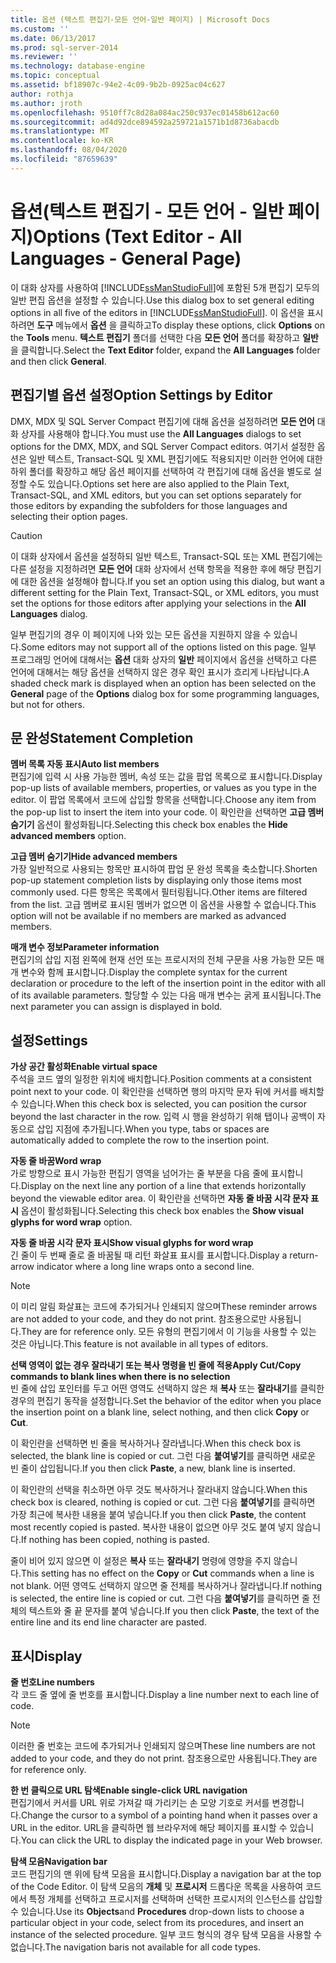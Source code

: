 ```yaml
---
title: 옵션 (텍스트 편집기-모든 언어-일반 페이지) | Microsoft Docs
ms.custom: ''
ms.date: 06/13/2017
ms.prod: sql-server-2014
ms.reviewer: ''
ms.technology: database-engine
ms.topic: conceptual
ms.assetid: bf18907c-94e2-4c09-9b2b-0925ac04c627
author: rothja
ms.author: jroth
ms.openlocfilehash: 9510ff7c8d28a084ac250c937ec01458b612ac60
ms.sourcegitcommit: ad4d92dce894592a259721a1571b1d8736abacdb
ms.translationtype: MT
ms.contentlocale: ko-KR
ms.lasthandoff: 08/04/2020
ms.locfileid: "87659639"
---
```

# <a name="options-text-editor---all-languages---general-page"></a><span data-ttu-id="d5367-102">옵션(텍스트 편집기 - 모든 언어 - 일반 페이지)</span><span class="sxs-lookup"><span data-stu-id="d5367-102">Options (Text Editor - All Languages - General Page)</span></span>
  <span data-ttu-id="d5367-103">이 대화 상자를 사용하여 [!INCLUDE[ssManStudioFull](../includes/ssmanstudiofull-md.md)]에 포함된 5개 편집기 모두의 일반 편집 옵션을 설정할 수 있습니다.</span><span class="sxs-lookup"><span data-stu-id="d5367-103">Use this dialog box to set general editing options in all five of the editors in [!INCLUDE[ssManStudioFull](../includes/ssmanstudiofull-md.md)].</span></span> <span data-ttu-id="d5367-104">이 옵션을 표시하려면 **도구** 메뉴에서 **옵션** 을 클릭하고</span><span class="sxs-lookup"><span data-stu-id="d5367-104">To display these options, click **Options** on the **Tools** menu.</span></span> <span data-ttu-id="d5367-105">**텍스트 편집기** 폴더를 선택한 다음 **모든 언어** 폴더를 확장하고 **일반**을 클릭합니다.</span><span class="sxs-lookup"><span data-stu-id="d5367-105">Select the **Text Editor** folder, expand the **All Languages** folder and then click **General**.</span></span>  
  
## <a name="option-settings-by-editor"></a><span data-ttu-id="d5367-106">편집기별 옵션 설정</span><span class="sxs-lookup"><span data-stu-id="d5367-106">Option Settings by Editor</span></span>  
 <span data-ttu-id="d5367-107">DMX, MDX 및 SQL Server Compact 편집기에 대해 옵션을 설정하려면 **모든 언어** 대화 상자를 사용해야 합니다.</span><span class="sxs-lookup"><span data-stu-id="d5367-107">You must use the **All Languages** dialogs to set options for the DMX, MDX, and SQL Server Compact editors.</span></span> <span data-ttu-id="d5367-108">여기서 설정한 옵션은 일반 텍스트, Transact-SQL 및 XML 편집기에도 적용되지만 이러한 언어에 대한 하위 폴더를 확장하고 해당 옵션 페이지를 선택하여 각 편집기에 대해 옵션을 별도로 설정할 수도 있습니다.</span><span class="sxs-lookup"><span data-stu-id="d5367-108">Options set here are also applied to the Plain Text, Transact-SQL, and XML editors, but you can set options separately for those editors by expanding the subfolders for those languages and selecting their option pages.</span></span>  
  
> [!CAUTION]  
>  <span data-ttu-id="d5367-109">이 대화 상자에서 옵션을 설정하되 일반 텍스트, Transact-SQL 또는 XML 편집기에는 다른 설정을 지정하려면 **모든 언어** 대화 상자에서 선택 항목을 적용한 후에 해당 편집기에 대한 옵션을 설정해야 합니다.</span><span class="sxs-lookup"><span data-stu-id="d5367-109">If you set an option using this dialog, but want a different setting for the Plain Text, Transact-SQL, or XML editors, you must set the options for those editors after applying your selections in the **All Languages** dialog.</span></span>  
  
 <span data-ttu-id="d5367-110">일부 편집기의 경우 이 페이지에 나와 있는 모든 옵션을 지원하지 않을 수 있습니다.</span><span class="sxs-lookup"><span data-stu-id="d5367-110">Some editors may not support all of the options listed on this page.</span></span> <span data-ttu-id="d5367-111">일부 프로그래밍 언어에 대해서는 **옵션** 대화 상자의 **일반** 페이지에서 옵션을 선택하고 다른 언어에 대해서는 해당 옵션을 선택하지 않은 경우 확인 표시가 흐리게 나타납니다.</span><span class="sxs-lookup"><span data-stu-id="d5367-111">A shaded check mark is displayed when an option has been selected on the **General** page of the **Options** dialog box for some programming languages, but not for others.</span></span>  
  
## <a name="statement-completion"></a><span data-ttu-id="d5367-112">문 완성</span><span class="sxs-lookup"><span data-stu-id="d5367-112">Statement Completion</span></span>  
 <span data-ttu-id="d5367-113">**멤버 목록 자동 표시**</span><span class="sxs-lookup"><span data-stu-id="d5367-113">**Auto list members**</span></span>  
 <span data-ttu-id="d5367-114">편집기에 입력 시 사용 가능한 멤버, 속성 또는 값을 팝업 목록으로 표시합니다.</span><span class="sxs-lookup"><span data-stu-id="d5367-114">Display pop-up lists of available members, properties, or values as you type in the editor.</span></span> <span data-ttu-id="d5367-115">이 팝업 목록에서 코드에 삽입할 항목을 선택합니다.</span><span class="sxs-lookup"><span data-stu-id="d5367-115">Choose any item from the pop-up list to insert the item into your code.</span></span> <span data-ttu-id="d5367-116">이 확인란을 선택하면 **고급 멤버 숨기기** 옵션이 활성화됩니다.</span><span class="sxs-lookup"><span data-stu-id="d5367-116">Selecting this check box enables the **Hide advanced members** option.</span></span>  
  
 <span data-ttu-id="d5367-117">**고급 멤버 숨기기**</span><span class="sxs-lookup"><span data-stu-id="d5367-117">**Hide advanced members**</span></span>  
 <span data-ttu-id="d5367-118">가장 일반적으로 사용되는 항목만 표시하여 팝업 문 완성 목록을 축소합니다.</span><span class="sxs-lookup"><span data-stu-id="d5367-118">Shorten pop-up statement completion lists by displaying only those items most commonly used.</span></span> <span data-ttu-id="d5367-119">다른 항목은 목록에서 필터링됩니다.</span><span class="sxs-lookup"><span data-stu-id="d5367-119">Other items are filtered from the list.</span></span> <span data-ttu-id="d5367-120">고급 멤버로 표시된 멤버가 없으면 이 옵션을 사용할 수 없습니다.</span><span class="sxs-lookup"><span data-stu-id="d5367-120">This option will not be available if no members are marked as advanced members.</span></span>  
  
 <span data-ttu-id="d5367-121">**매개 변수 정보**</span><span class="sxs-lookup"><span data-stu-id="d5367-121">**Parameter information**</span></span>  
 <span data-ttu-id="d5367-122">편집기의 삽입 지점 왼쪽에 현재 선언 또는 프로시저의 전체 구문을 사용 가능한 모든 매개 변수와 함께 표시합니다.</span><span class="sxs-lookup"><span data-stu-id="d5367-122">Display the complete syntax for the current declaration or procedure to the left of the insertion point in the editor with all of its available parameters.</span></span> <span data-ttu-id="d5367-123">할당할 수 있는 다음 매개 변수는 굵게 표시됩니다.</span><span class="sxs-lookup"><span data-stu-id="d5367-123">The next parameter you can assign is displayed in bold.</span></span>  
  
## <a name="settings"></a><span data-ttu-id="d5367-124">설정</span><span class="sxs-lookup"><span data-stu-id="d5367-124">Settings</span></span>  
 <span data-ttu-id="d5367-125">**가상 공간 활성화**</span><span class="sxs-lookup"><span data-stu-id="d5367-125">**Enable virtual space**</span></span>  
 <span data-ttu-id="d5367-126">주석을 코드 옆의 일정한 위치에 배치합니다.</span><span class="sxs-lookup"><span data-stu-id="d5367-126">Position comments at a consistent point next to your code.</span></span> <span data-ttu-id="d5367-127">이 확인란을 선택하면 행의 마지막 문자 뒤에 커서를 배치할 수 있습니다.</span><span class="sxs-lookup"><span data-stu-id="d5367-127">When this check box is selected, you can position the cursor beyond the last character in the row.</span></span> <span data-ttu-id="d5367-128">입력 시 행을 완성하기 위해 탭이나 공백이 자동으로 삽입 지점에 추가됩니다.</span><span class="sxs-lookup"><span data-stu-id="d5367-128">When you type, tabs or spaces are automatically added to complete the row to the insertion point.</span></span>  
  
 <span data-ttu-id="d5367-129">**자동 줄 바꿈**</span><span class="sxs-lookup"><span data-stu-id="d5367-129">**Word wrap**</span></span>  
 <span data-ttu-id="d5367-130">가로 방향으로 표시 가능한 편집기 영역을 넘어가는 줄 부분을 다음 줄에 표시합니다.</span><span class="sxs-lookup"><span data-stu-id="d5367-130">Display on the next line any portion of a line that extends horizontally beyond the viewable editor area.</span></span> <span data-ttu-id="d5367-131">이 확인란을 선택하면 **자동 줄 바꿈 시각 문자 표시** 옵션이 활성화됩니다.</span><span class="sxs-lookup"><span data-stu-id="d5367-131">Selecting this check box enables the **Show visual glyphs for word wrap** option.</span></span>  
  
 <span data-ttu-id="d5367-132">**자동 줄 바꿈 시각 문자 표시**</span><span class="sxs-lookup"><span data-stu-id="d5367-132">**Show visual glyphs for word wrap**</span></span>  
 <span data-ttu-id="d5367-133">긴 줄이 두 번째 줄로 줄 바꿈될 때 리턴 화살표 표시를 표시합니다.</span><span class="sxs-lookup"><span data-stu-id="d5367-133">Display a return-arrow indicator where a long line wraps onto a second line.</span></span>  
  
> [!NOTE]  
>  <span data-ttu-id="d5367-134">이 미리 알림 화살표는 코드에 추가되거나 인쇄되지 않으며</span><span class="sxs-lookup"><span data-stu-id="d5367-134">These reminder arrows are not added to your code, and they do not print.</span></span> <span data-ttu-id="d5367-135">참조용으로만 사용됩니다.</span><span class="sxs-lookup"><span data-stu-id="d5367-135">They are for reference only.</span></span> <span data-ttu-id="d5367-136">모든 유형의 편집기에서 이 기능을 사용할 수 있는 것은 아닙니다.</span><span class="sxs-lookup"><span data-stu-id="d5367-136">This feature is not available in all types of editors.</span></span>  
  
 <span data-ttu-id="d5367-137">**선택 영역이 없는 경우 잘라내기 또는 복사 명령을 빈 줄에 적용**</span><span class="sxs-lookup"><span data-stu-id="d5367-137">**Apply Cut/Copy commands to blank lines when there is no selection**</span></span>  
 <span data-ttu-id="d5367-138">빈 줄에 삽입 포인터를 두고 어떤 영역도 선택하지 않은 채 **복사** 또는 **잘라내기**를 클릭한 경우의 편집기 동작을 설정합니다.</span><span class="sxs-lookup"><span data-stu-id="d5367-138">Set the behavior of the editor when you place the insertion point on a blank line, select nothing, and then click **Copy** or **Cut**.</span></span>  
  
 <span data-ttu-id="d5367-139">이 확인란을 선택하면 빈 줄을 복사하거나 잘라냅니다.</span><span class="sxs-lookup"><span data-stu-id="d5367-139">When this check box is selected, the blank line is copied or cut.</span></span> <span data-ttu-id="d5367-140">그런 다음 **붙여넣기**를 클릭하면 새로운 빈 줄이 삽입됩니다.</span><span class="sxs-lookup"><span data-stu-id="d5367-140">If you then click **Paste**, a new, blank line is inserted.</span></span>  
  
 <span data-ttu-id="d5367-141">이 확인란의 선택을 취소하면 아무 것도 복사하거나 잘라내지 않습니다.</span><span class="sxs-lookup"><span data-stu-id="d5367-141">When this check box is cleared, nothing is copied or cut.</span></span> <span data-ttu-id="d5367-142">그런 다음 **붙여넣기**를 클릭하면 가장 최근에 복사한 내용을 붙여 넣습니다.</span><span class="sxs-lookup"><span data-stu-id="d5367-142">If you then click **Paste**, the content most recently copied is pasted.</span></span> <span data-ttu-id="d5367-143">복사한 내용이 없으면 아무 것도 붙여 넣지 않습니다.</span><span class="sxs-lookup"><span data-stu-id="d5367-143">If nothing has been copied, nothing is pasted.</span></span>  
  
 <span data-ttu-id="d5367-144">줄이 비어 있지 않으면 이 설정은 **복사** 또는 **잘라내기** 명령에 영향을 주지 않습니다.</span><span class="sxs-lookup"><span data-stu-id="d5367-144">This setting has no effect on the **Copy** or **Cut** commands when a line is not blank.</span></span> <span data-ttu-id="d5367-145">어떤 영역도 선택하지 않으면 줄 전체를 복사하거나 잘라냅니다.</span><span class="sxs-lookup"><span data-stu-id="d5367-145">If nothing is selected, the entire line is copied or cut.</span></span> <span data-ttu-id="d5367-146">그런 다음 **붙여넣기**를 클릭하면 줄 전체의 텍스트와 줄 끝 문자를 붙여 넣습니다.</span><span class="sxs-lookup"><span data-stu-id="d5367-146">If you then click **Paste**, the text of the entire line and its end line character are pasted.</span></span>  
  
## <a name="display"></a><span data-ttu-id="d5367-147">표시</span><span class="sxs-lookup"><span data-stu-id="d5367-147">Display</span></span>  
 <span data-ttu-id="d5367-148">**줄 번호**</span><span class="sxs-lookup"><span data-stu-id="d5367-148">**Line numbers**</span></span>  
 <span data-ttu-id="d5367-149">각 코드 줄 옆에 줄 번호를 표시합니다.</span><span class="sxs-lookup"><span data-stu-id="d5367-149">Display a line number next to each line of code.</span></span>  
  
> [!NOTE]  
>  <span data-ttu-id="d5367-150">이러한 줄 번호는 코드에 추가되거나 인쇄되지 않으며</span><span class="sxs-lookup"><span data-stu-id="d5367-150">These line numbers are not added to your code, and they do not print.</span></span> <span data-ttu-id="d5367-151">참조용으로만 사용됩니다.</span><span class="sxs-lookup"><span data-stu-id="d5367-151">They are for reference only.</span></span>  
  
 <span data-ttu-id="d5367-152">**한 번 클릭으로 URL 탐색**</span><span class="sxs-lookup"><span data-stu-id="d5367-152">**Enable single-click URL navigation**</span></span>  
 <span data-ttu-id="d5367-153">편집기에서 커서를 URL 위로 가져갈 때 가리키는 손 모양 기호로 커서를 변경합니다.</span><span class="sxs-lookup"><span data-stu-id="d5367-153">Change the cursor to a symbol of a pointing hand when it passes over a URL in the editor.</span></span> <span data-ttu-id="d5367-154">URL을 클릭하면 웹 브라우저에 해당 페이지를 표시할 수 있습니다.</span><span class="sxs-lookup"><span data-stu-id="d5367-154">You can click the URL to display the indicated page in your Web browser.</span></span>  
  
 <span data-ttu-id="d5367-155">**탐색 모음**</span><span class="sxs-lookup"><span data-stu-id="d5367-155">**Navigation bar**</span></span>  
 <span data-ttu-id="d5367-156">코드 편집기의 맨 위에 탐색 모음을 표시합니다.</span><span class="sxs-lookup"><span data-stu-id="d5367-156">Display a navigation bar at the top of the Code Editor.</span></span> <span data-ttu-id="d5367-157">이 탐색 모음의 **개체** 및 **프로시저** 드롭다운 목록을 사용하여 코드에서 특정 개체를 선택하고 프로시저를 선택하며 선택한 프로시저의 인스턴스를 삽입할 수 있습니다.</span><span class="sxs-lookup"><span data-stu-id="d5367-157">Use its **Objects**and **Procedures** drop-down lists to choose a particular object in your code, select from its procedures, and insert an instance of the selected procedure.</span></span> <span data-ttu-id="d5367-158">일부 코드 형식의 경우 탐색 모음을 사용할 수 없습니다.</span><span class="sxs-lookup"><span data-stu-id="d5367-158">The navigation baris not available for all code types.</span></span>  
  
  
